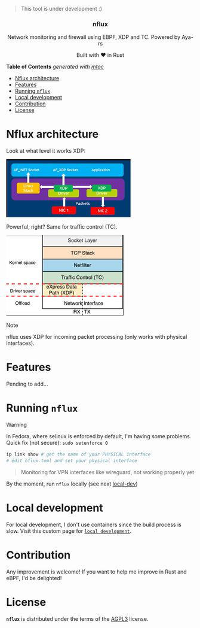 > This tool is under development :)

<p align="center">
    <h3 align="center">nflux</h3>
    <p align="center">Network monitoring and firewall using EBPF, XDP and TC. Powered by Aya-rs</p>
    <p align="center">Built with ❤ in Rust</p>
</p>

<!-- START OF TOC !DO NOT EDIT THIS CONTENT MANUALLY-->
**Table of Contents**  *generated with [mtoc](https://github.com/containerscrew/mtoc)*
- [Nflux architecture](#nflux-architecture)
- [Features](#features)
- [Running `nflux`](#running-nflux)
- [Local development](#local-development)
- [Contribution](#contribution)
- [License](#license)
<!-- END OF TOC -->


# Nflux architecture

Look at what level it works XDP:

![xdp](./xdp.png)

Powerful, right? Same for traffic control (TC).

![tc](./tc.png)

> [!NOTE]
> nflux uses XDP for incoming packet processing (only works with physical interfaces).

# Features

Pending to add...

# Running `nflux`

> [!WARNING]
> In Fedora, where selinux is enforced by default, I'm having some problems.
> Quick fix (not secure): `sudo setenforce 0`

```bash
ip link show # get the name of your PHYSICAL interface
# edit nflux.toml and set your physical interface
```

> Monitoring for VPN interfaces like wireguard, not working properly yet

By the moment, run `nflux` locally (see next [local-dev](https://github.com/containerscrew/nflux?tab=readme-ov-file#local-development))

# Local development

For local development, I don't use containers since the build process is slow. Visit this custom page for [`local development`](./docs/local_dev.md).

# Contribution

Any improvement is welcome! If you want to help me improve in Rust and eBPF, I'd be delighted!

# License

**`nflux`** is distributed under the terms of the [AGPL3](./LICENSE) license.
